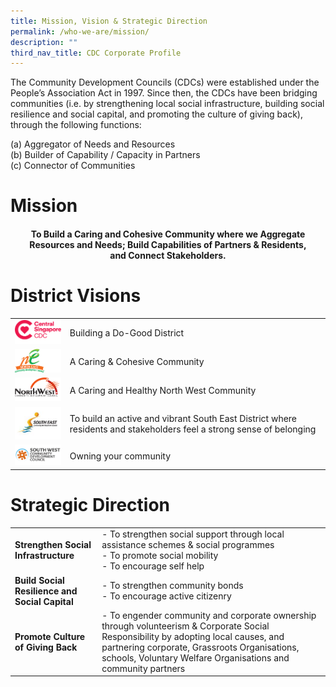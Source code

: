 ```yaml
---
title: Mission, Vision & Strategic Direction
permalink: /who-we-are/mission/
description: ""
third_nav_title: CDC Corporate Profile
---
```

The Community Development Councils (CDCs) were established under the People’s Association Act in 1997. Since then, the CDCs have been bridging communities (i.e. by strengthening local social infrastructure, building social resilience and social capital, and promoting the culture of giving back), through the following functions:

(a) Aggregator of Needs and Resources <br>
(b) Builder of Capability / Capacity in Partners <br>
(c) Connector of Communities 

# Mission
#### <center>To Build a Caring and Cohesive Community where we Aggregate Resources and Needs; Build Capabilities of Partners & Residents, and Connect Stakeholders.</center>



# District Visions


| | |
| -------- | -------- | 
| ![CSCDC](/images/CDC%20Logos/01.png) | Building a Do-Good District |
| ![NECDC](/images/CDC%20Logos/02.png) | A Caring & Cohesive Community     |
| ![NWCDC](/images/CDC%20Logos/03.png)| A Caring and Healthy North West Community | 
| ![SECDC](/images/CDC%20Logos/south-east-cdc-(1).jpg) | To build an active and vibrant South East District where residents and stakeholders feel a strong sense of belonging   |
| ![SWCDC](/images/CDC%20Logos/sw_cdc_logo_fa-1-(1).png) | Owning your community     |

# Strategic Direction


| | |
| -------- | -------- |  
| <strong>Strengthen Social Infrastructure </strong>| - To strengthen social support through local assistance schemes & social programmes <br>- To promote social mobility <br>- To encourage self help |
| <strong>Build Social Resilience and Social Capital</strong>| - To strengthen community bonds <br>- To encourage active citizenry |
| <strong>Promote Culture of Giving Back</strong>|  - To engender community and corporate ownership through volunteerism & Corporate Social Responsibility by adopting local causes, and partnering corporate, Grassroots Organisations, schools, Voluntary Welfare Organisations and community partners |